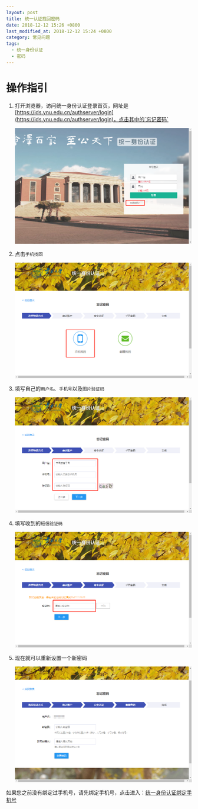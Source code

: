 ```yaml
---
layout: post
title: 统一认证找回密码
date: 2018-12-12 15:26 +0800
last_modified_at: 2018-12-12 15:24 +0800
category: 常见问题
tags:
  - 统一身份认证
  - 密码
---
```


# 操作指引

1. 打开浏览器，访问统一身份认证登录首页，网址是 [https://ids.ynu.edu.cn/authserver/login](https://ids.ynu.edu.cn/authserver/login)，点击其中的`忘记密码`

    ![ids-forget-password](/assets/ids-forget-password-1.png)

2. 点击`手机找回`

    ![ids-forget-password](/assets/ids-forget-password-2.png)

3. 填写自己的`用户名`、`手机号`以及`图片验证码`

    ![ids-forget-password](/assets/ids-forget-password-3.png)

4. 填写收到的`短信验证码`

    ![ids-forget-password](/assets/ids-forget-password-4.png)

5. 现在就可以重新设置一个新密码

    ![ids-forget-password](/assets/ids-forget-password-5.png)

如果您之前没有绑定过手机号，请先绑定手机号，点击进入：[统一身份认证绑定手机号](http://65031141.ynu.edu.cn/常见问题/2018/12/12/统一身份认证绑定手机号.html)
